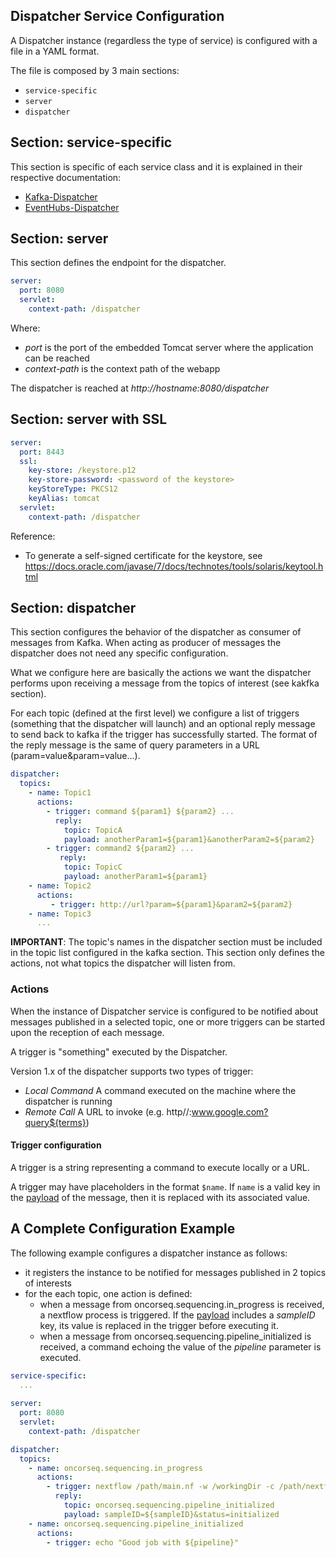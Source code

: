 Dispatcher Service Configuration
--
A Dispatcher instance (regardless the type of service) is configured with a file in a YAML format. 

The file is composed by 3 main sections:

* `service-specific`
* `server`
* `dispatcher`

## Section: service-specific
This section is specific of each service class and it is explained in their respective documentation:

* [Kafka-Dispatcher](kafka-service/CONFIGURATION.md)
* [EventHubs-Dispatcher](eventhubs-service/CONFIGURATION.md) 

## Section: server
This section defines the endpoint for the dispatcher.

```yml
server:
  port: 8080
  servlet:
    context-path: /dispatcher
```
Where:

* _port_ is the port of the embedded Tomcat server where the application can be reached
* _context-path_ is the context path of the webapp

The dispatcher is reached at _http://hostname:8080/dispatcher_

## Section: server with SSL
```yml
server:
  port: 8443
  ssl:
    key-store: /keystore.p12
    key-store-password: <password of the keystore>
    keyStoreType: PKCS12
    keyAlias: tomcat
  servlet:
    context-path: /dispatcher
```
Reference: 
* To generate a self-signed certificate for the keystore, see https://docs.oracle.com/javase/7/docs/technotes/tools/solaris/keytool.html

## Section: dispatcher
This section configures the behavior of the dispatcher as consumer of messages from Kafka. When acting as producer of messages the dispatcher does not need any specific configuration.

What we configure here are basically the actions we want the dispatcher performs upon receiving a message from the topics of interest (see kakfka section).

For each topic (defined at the first level) we configure a list of triggers (something that the dispatcher will launch) and an optional reply message to send back to kafka if the trigger has successfully started. The format of the reply message is the same of query parameters in a URL (param=value&param=value...).


```yaml
dispatcher:
  topics:
    - name: Topic1
      actions:
        - trigger: command ${param1} ${param2} ... 
          reply:
            topic: TopicA
            payload: anotherParam1=${param1}&anotherParam2=${param2}
        - trigger: command2 ${param2} ... 
           reply:
            topic: TopicC
            payload: anotherParam1=${param1}
    - name: Topic2
      actions:
         - trigger: http://url?param=${param1}&param2=${param2}                     
    - name: Topic3
      ...
```

**IMPORTANT**: The topic's names in the dispatcher section must be included in the topic list configured in the kafka section. This section only defines the actions, not what topics the dispatcher will listen from.

### Actions
When the instance of Dispatcher service is configured to be notified about messages published in a selected topic,
one or more triggers can be started upon the reception of each message.

A trigger is "something" executed by the Dispatcher.

Version 1.x of the dispatcher supports two types of trigger:
* _Local Command_ A command executed on the machine where the dispatcher is running
* _Remote Call_ A URL to invoke (e.g. http//:www.google.com?query${terms})

#### Trigger configuration

A trigger is a string representing a command to execute locally or a URL.

A trigger may have placeholders in the format `$name`. If `name` is a valid key in the [payload](kafka-service/doc/PAYLOAD.md) of the message, then it is replaced with its associated value.

## A Complete Configuration Example
The following example configures a dispatcher instance as follows:

* it registers the instance to be notified for messages published in 2 topics of interests 
* for the each topic, one action is defined:
  * when a message from oncorseq.sequencing.in_progress is received, a nextflow process is triggered. If the [payload](kafka-service/doc/PAYLOAD.md) includes a _sampleID_ key, its value is replaced in the trigger before executing it. 
  * when a message from oncorseq.sequencing.pipeline_initialized is received, a command echoing the value of the _pipeline_ parameter is executed.

```yaml
service-specific:
  ...
  
server:
  port: 8080
  servlet:
    context-path: /dispatcher

dispatcher:
  topics:
    - name: oncorseq.sequencing.in_progress
      actions:
        - trigger: nextflow /path/main.nf -w /workingDir -c /path/nextflow-manuele.config --sampleID ${sampleID} --dispatcherURL http://localhost:8080/dispatcher/ --resourceDir /path    
          reply:
            topic: oncorseq.sequencing.pipeline_initialized
            payload: sampleID=${sampleID}&status=initialized
    - name: oncorseq.sequencing.pipeline_initialized
      actions:
        - trigger: echo "Good job with ${pipeline}"
```